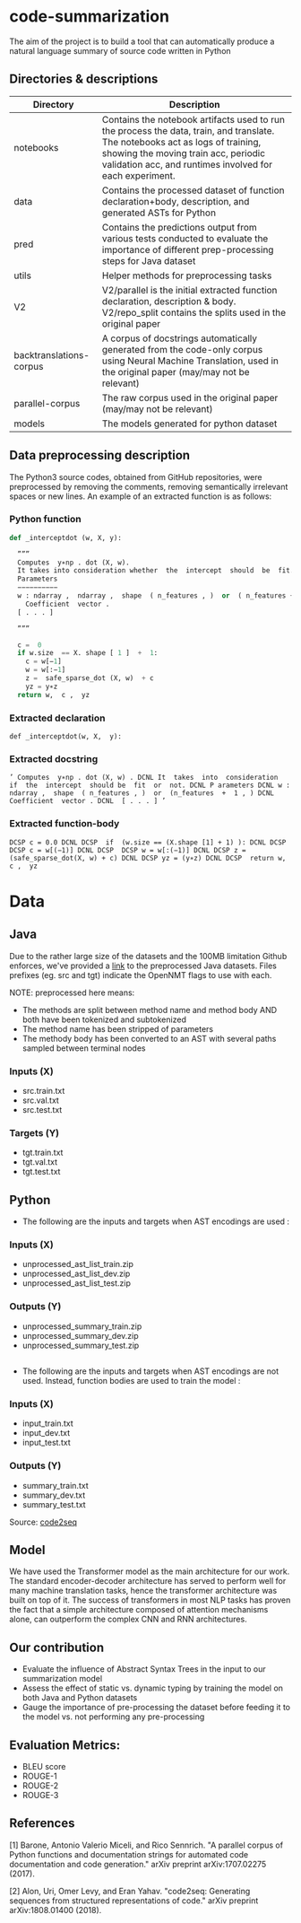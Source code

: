 # code-summarization
The aim of the project is to  build a tool that can automatically produce a natural language summary of source code written in Python

## Directories & descriptions

| Directory | Description |
|-----------|-------------|
| notebooks | Contains the notebook artifacts used to run the process the data, train, and translate. The notebooks act as logs of training, showing the moving train acc, periodic validation acc, and runtimes involved for each experiment. |
| data | Contains the processed dataset of function declaration+body, description, and generated ASTs for Python|
| pred | Contains the predictions output from various tests conducted to evaluate the importance of different prep-processing steps for Java dataset |
| utils | Helper methods for preprocessing tasks |
| V2 | V2/parallel is the initial extracted function declaration, description & body. V2/repo_split contains the splits used in the original paper|
| backtranslations-corpus| A corpus of docstrings automatically generated from the code-only corpus using Neural Machine Translation, used in the original paper (may/may not be relevant) |
| parallel-corpus | The raw corpus used in the original paper (may/may not be relevant) |
| models | The models generated for python dataset |



## Data preprocessing description

The Python3 source codes, obtained from GitHub repositories, were preprocessed by removing the comments, removing semantically irrelevant spaces or new lines. An example of an extracted function is as follows:

### Python function
```python
def _interceptdot (w, X, y):

  ””” 
  Computes  y∗np . dot (X, w).
  It takes into consideration whether  the  intercept  should  be  fit.
  Parameters
  −−−−−−−−−−
  w : ndarray ,  ndarray ,  shape  ( n_features , )  or  ( n_features +  1 , )
    Coefficient  vector .
  [ . . . ]

  ”””

  c =  0
  if w.size  == X. shape [ 1 ]  +  1:
    c = w[−1]
    w = w[:−1]
    z =  safe_sparse_dot (X, w)  + c
    yz = y∗z
  return w,  c ,  yz
  ```
### Extracted declaration 
```def _interceptdot(w, X,  y):``` 

### Extracted docstring 
``` ’ Computes  y∗np . dot (X, w) . DCNL It  takes  into  consideration  if  the  intercept  should be  fit  or  not. DCNL P arameters DCNL w :  ndarray ,  shape  ( n_features , )  or  (n_features  +  1 , ) DCNL Coefficient  vector . DCNL  [ . . . ] ’ ```

### Extracted function-body
``` DCSP c = 0.0 DCNL DCSP  if  (w.size == (X.shape [1] + 1) ): DCNL DCSP  DCSP c = w[(−1)] DCNL DCSP  DCSP w = w[:(−1)] DCNL DCSP z =(safe_sparse_dot(X, w) + c) DCNL DCSP yz = (y∗z) DCNL DCSP  return w,  c ,  yz ```


# Data

## Java
Due to the rather large size of the datasets and the 100MB limitation Github enforces, we've provided a [link](https://drive.google.com/open?id=1mJRuS_Z0MMYmwWO09LrSXC5idqdgCVCJ) to the preprocessed Java datasets. Files prefixes (eg. src and tgt) indicate the OpenNMT flags to use with each. 

NOTE: preprocessed here means:
- The methods are split between method name and method body AND both have been tokenized and subtokenized
- The method name has been stripped of parameters
- The methody body has been converted to an AST with several paths sampled between terminal nodes

### Inputs (X)
- src.train.txt
- src.val.txt
- src.test.txt

### Targets (Y)
- tgt.train.txt
- tgt.val.txt
- tgt.test.txt


## Python
- The following are the inputs and targets when AST encodings are used : 

### Inputs (X)
- unprocessed_ast_list_train.zip
- unprocessed_ast_list_dev.zip
- unprocessed_ast_list_test.zip

### Outputs (Y)
- unprocessed_summary_train.zip
- unprocessed_summary_dev.zip
- unprocessed_summary_test.zip

##
- The following are the inputs and targets when AST encodings are not used. Instead, function bodies are used to train the model :

### Inputs (X)
- input_train.txt
- input_dev.txt
- input_test.txt

### Outputs (Y)
- summary_train.txt
- summary_dev.txt
- summary_test.txt

Source: [code2seq](https://github.com/tech-srl/code2seq#datasets)

## Model
We have used the Transformer model as the main architecture for our work. The standard encoder-decoder architecture has served to perform well for many machine translation tasks, hence the transformer architecture was built on top of it. The success of transformers in most NLP tasks has proven the fact that a simple architecture composed of attention mechanisms alone, can outperform the complex CNN and RNN architectures.

## Our contribution
- Evaluate the influence of Abstract Syntax Trees in the input to our summarization model
- Assess the effect of static vs. dynamic typing by training the model on both Java and Python datasets
- Gauge the importance of pre-processing the dataset before feeding it to the model vs. not performing any pre-processing

## Evaluation Metrics:
- BLEU score
- ROUGE-1
- ROUGE-2
- ROUGE-3


## References 
[1] Barone, Antonio Valerio Miceli, and Rico Sennrich. "A parallel corpus of Python functions and documentation strings for automated code documentation and code generation." arXiv preprint arXiv:1707.02275 (2017).

[2] Alon, Uri, Omer Levy, and Eran Yahav. "code2seq: Generating sequences from structured representations of code." arXiv preprint arXiv:1808.01400 (2018).
